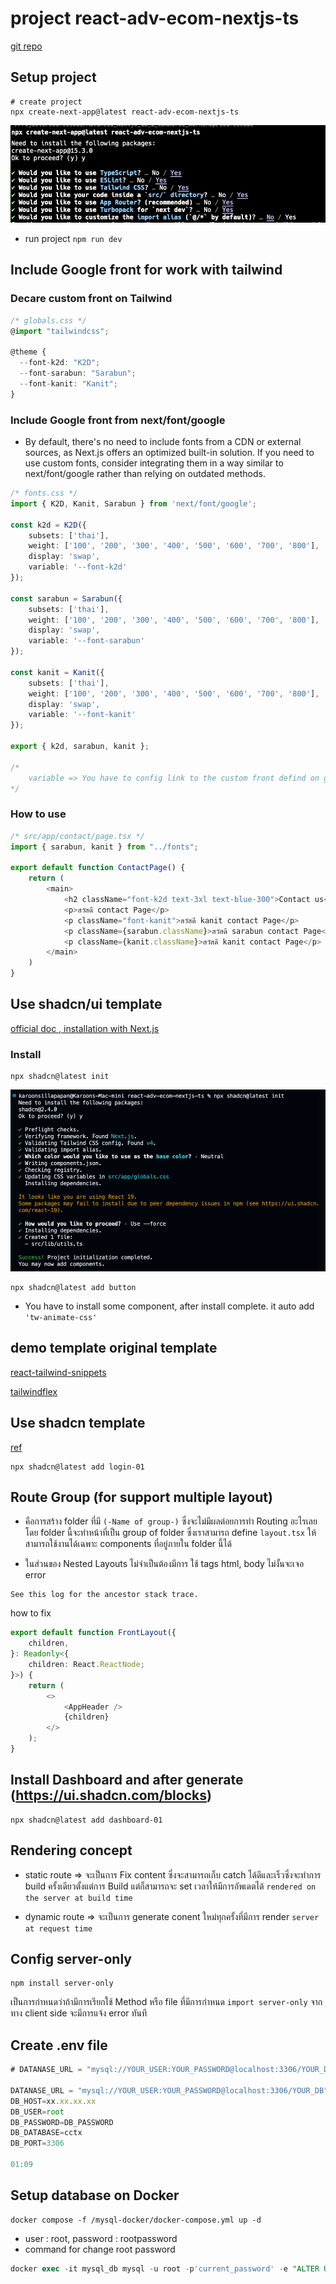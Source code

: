 # project react-adv-ecom-nextjs-ts

[git repo](https://github.com/ksupdev/react-adv-ecom-nextjs-ts)

## Setup project

```shell
# create project
npx create-next-app@latest react-adv-ecom-nextjs-ts
```
![Screenshot](external-data/readme-image/00-create-nextjsapp.png)

- run project `npm run dev`

## Include Google front for work with tailwind

### Decare custom front on Tailwind
```typescript
/* globals.css */
@import "tailwindcss";

@theme {
  --font-k2d: "K2D";
  --font-sarabun: "Sarabun";
  --font-kanit: "Kanit";
}

```

### Include Google front from next/font/google
- By default, there's no need to include fonts from a CDN or external sources, as Next.js offers an optimized built-in solution. If you need to use custom fonts, consider integrating them in a way similar to next/font/google rather than relying on outdated methods.

```typescript
/* fonts.css */
import { K2D, Kanit, Sarabun } from 'next/font/google';

const k2d = K2D({
    subsets: ['thai'],
    weight: ['100', '200', '300', '400', '500', '600', '700', '800'],
    display: 'swap',
    variable: '--font-k2d'
});

const sarabun = Sarabun({
    subsets: ['thai'],
    weight: ['100', '200', '300', '400', '500', '600', '700', '800'],
    display: 'swap',
    variable: '--font-sarabun'
});

const kanit = Kanit({
    subsets: ['thai'],
    weight: ['100', '200', '300', '400', '500', '600', '700', '800'],
    display: 'swap',
    variable: '--font-kanit'
});

export { k2d, sarabun, kanit };

/*
    variable => You have to config link to the custom front defind on global.css
*/

```

### How to use

```typescript
/* src/app/contact/page.tsx */
import { sarabun, kanit } from "../fonts";

export default function ContactPage() {
    return (
        <main>
            <h2 className="font-k2d text-3xl text-blue-300">Contact us</h2>
            <p>สวัสดี contact Page</p>
            <p className="font-kanit">สวัสดี kanit contact Page</p>
            <p className={sarabun.className}>สวัสดี sarabun contact Page</p>
            <p className={kanit.className}>สวัสดี kanit contact Page</p>
        </main>
    )
}

```

## Use shadcn/ui template
[official doc , installation with Next.js](https://ui.shadcn.com/docs/installation/next)

### Install

```shell
npx shadcn@latest init
```

![Screenshot](external-data/readme-image/02-installshadcn.png)

```shell
npx shadcn@latest add button
```
- You have to install some component, after install complete. it auto add `'tw-animate-css'`


## demo template original template
[react-tailwind-snippets](https://react-tailwind-snippets.vercel.app/)

[tailwindflex](https://tailwindflex.com/)

## Use shadcn template
[ref](https://ui.shadcn.com/blocks/login)

```shell
npx shadcn@latest add login-01
```

## Route Group (for support multiple layout)

- คือการสร้าง folder ที่มี `(-Name of group-)` ซึ่งจะไม่มีผลต่อยการทำ Routing อะไรเลย โดย folder นี้จะทำหน้าที่เป็น group of folder ซึ่งเราสามารถ define `layout.tsx` ให้สามารถใช้งานได้เฉพาะ components ที่อยู่ภายใน folder นี้ได้

- ในส่วนของ Nested Layouts ไม่จำเป็นต้องมีการ ใช้ tags html, body ไม่งั้นจะเจอ error 

``` <body> cannot contain a nested <html>.
See this log for the ancestor stack trace.

```
how to fix

```typescript
export default function FrontLayout({
    children,
}: Readonly<{
    children: React.ReactNode;
}>) {
    return (
        <>
            <AppHeader />
            {children}
        </>
    );
}

```

## Install Dashboard and after generate (https://ui.shadcn.com/blocks)

```shell
npx shadcn@latest add dashboard-01
```

## Rendering concept

- static route => จะเป็นการ Fix content ซึ่งจะสามารถเก็บ catch ได้ดีและเร็วซึ่งจะทำการ build ครั้งเดียวตั้งแต่การ Build แต่ก็สามารถจะ set เวลาให้มีการอัพเดตได้ `rendered on the server at build time`

- dynamic route => จะเป็นการ generate conent ใหม่ทุกครั้งที่มีการ render `server at request time`

## Config server-only

```shell
npm install server-only
```

เป็นการกำหนดว่าถ้ามีการเรียกใช้ Method หรือ file ที่มีการกำหนด `import server-only` จากทาง client side จะมีการแจ้ง error ทันที


## Create .env file
```ts
# DATANASE_URL = "mysql://YOUR_USER:YOUR_PASSWORD@localhost:3306/YOUR_DB"

DATANASE_URL = "mysql://YOUR_USER:YOUR_PASSWORD@localhost:3306/YOUR_DB"
DB_HOST=xx.xx.xx.xx
DB_USER=root
DB_PASSWORD=DB_PASSWORD
DB_DATABASE=cctx
DB_PORT=3306

01:09

```

## Setup database on Docker
```
docker compose -f /mysql-docker/docker-compose.yml up -d
```

- user : root, password : rootpassword
- command for change root password
```sql
docker exec -it mysql_db mysql -u root -p'current_password' -e "ALTER USER 'root'@'%' IDENTIFIED BY 'new_password'; ALTER USER 'root'@'localhost' IDENTIFIED BY 'new_password'; FLUSH PRIVILEGES;"
```








